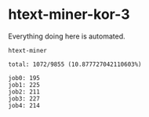 # htext-miner-kor-3

Everything doing here is automated.

```
htext-miner

total: 1072/9855 (10.877727042110603%)

job0: 195
job1: 225
job2: 211
job3: 227
job4: 214
```